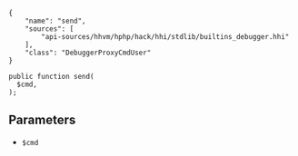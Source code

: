 ``` yamlmeta
{
    "name": "send",
    "sources": [
        "api-sources/hhvm/hphp/hack/hhi/stdlib/builtins_debugger.hhi"
    ],
    "class": "DebuggerProxyCmdUser"
}
```




``` Hack
public function send(
  $cmd,
);
```




## Parameters




+ ` $cmd `
<!-- HHAPIDOC -->
